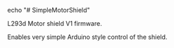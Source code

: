 echo "# SimpleMotorShield"

L293d Motor shield V1 firmware. 

Enables very simple Arduino style control of the shield.
